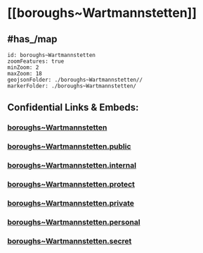 # [[boroughs~Wartmannstetten]]


## #has_/map  



```leaflet
id: boroughs~Wartmannstetten
zoomFeatures: true 
minZoom: 2 
maxZoom: 18
geojsonFolder: ./boroughs~Wartmannstetten//
markerFolder: ./boroughs~Wartmannstetten/
```


## Confidential Links & Embeds: 

### [boroughs~Wartmannstetten](/_Standards/Earth/Continent/Europe/Europe~Central/Austria/Austrias_States/Niederösterreich/counties~NÖ/Neunkirchen/cities~Neunkirchen/Wartmannstetten/boroughs~Wartmannstetten.md) 

### [boroughs~Wartmannstetten.public](/_public/Earth/Continent/Europe/Europe~Central/Austria/Austrias_States/Niederösterreich/counties~NÖ/Neunkirchen/cities~Neunkirchen/Wartmannstetten/boroughs~Wartmannstetten.public.md) 

### [boroughs~Wartmannstetten.internal](/_internal/Earth/Continent/Europe/Europe~Central/Austria/Austrias_States/Niederösterreich/counties~NÖ/Neunkirchen/cities~Neunkirchen/Wartmannstetten/boroughs~Wartmannstetten.internal.md) 

### [boroughs~Wartmannstetten.protect](/_protect/Earth/Continent/Europe/Europe~Central/Austria/Austrias_States/Niederösterreich/counties~NÖ/Neunkirchen/cities~Neunkirchen/Wartmannstetten/boroughs~Wartmannstetten.protect.md) 

### [boroughs~Wartmannstetten.private](/_private/Earth/Continent/Europe/Europe~Central/Austria/Austrias_States/Niederösterreich/counties~NÖ/Neunkirchen/cities~Neunkirchen/Wartmannstetten/boroughs~Wartmannstetten.private.md) 

### [boroughs~Wartmannstetten.personal](/_personal/Earth/Continent/Europe/Europe~Central/Austria/Austrias_States/Niederösterreich/counties~NÖ/Neunkirchen/cities~Neunkirchen/Wartmannstetten/boroughs~Wartmannstetten.personal.md) 

### [boroughs~Wartmannstetten.secret](/_secret/Earth/Continent/Europe/Europe~Central/Austria/Austrias_States/Niederösterreich/counties~NÖ/Neunkirchen/cities~Neunkirchen/Wartmannstetten/boroughs~Wartmannstetten.secret.md)

